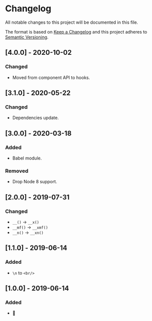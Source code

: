 # Changelog

All notable changes to this project will be documented in this file.

The format is based on [Keep a Changelog](http://keepachangelog.com/en/1.0.0/)
and this project adheres to [Semantic Versioning](http://semver.org/spec/v2.0.0.html).

<!--

DO NOT TOUCH. SAVE IT ON TOP.

## [semver] - date
### Added
- ...

### Changed
- ...

### Fixed
- ...

### Removed
- ...

-->

## [4.0.0] - 2020-10-02
### Changed
- Moved from component API to hooks.

## [3.1.0] - 2020-05-22
### Changed
- Dependencies update.

## [3.0.0] - 2020-03-18
### Added
- Babel module.

### Removed
- Drop Node 8 support.

## [2.0.0] - 2019-07-31
### Changed
- `__()` -> `__x()`
- `__mf()` -> `__xmf()`
- `__n()` -> `__xn()`

## [1.1.0] - 2019-06-14
### Added
- `\n` to `<br/>`

## [1.0.0] - 2019-06-14
### Added
- 🦄
